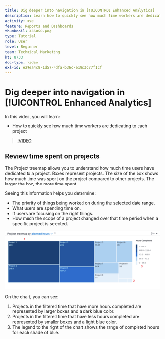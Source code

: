 ```yaml
---
title: Dig deeper into navigation in [!UICONTROL Enhanced Analytics]
description: Learn how to quickly see how much time workers are dedicating to each project in Workfront.
activity: use
feature: Reports and Dashboards
thumbnail: 335050.png
type: Tutorial
role: User
level: Beginner
team: Technical Marketing
kt: 8733
doc-type: video
exl-id: e29ea4c8-1d57-4dfa-b36c-e19c3c77f1cf
---
```

# Dig deeper into navigation in [!UICONTROL Enhanced Analytics]

In this video, you will learn:

* How to quickly see how much time workers are dedicating to each project

>[!VIDEO](https://video.tv.adobe.com/v/335050/?quality=12)

## Review time spent on projects

The Project treemap allows you to understand how much time users have dedicated to a project. Boxes represent projects. The size of the box shows how much time was spent on the project compared to other projects. The larger the box, the more time spent.

Seeing this information helps you determine:

* The priority of things being worked on during the selected date range.
* What users are spending time on.
* If users are focusing on the right things.
* How much the scope of a project changed over that time period when a specific project is selected.

![An image showing a project treemap with numbers on areas described in the bullets below](assets/section-2-7.png)

On the chart, you can see:

1. Projects in the filtered time that have more hours completed are represented by larger boxes and a dark blue color.
1. Projects in the filtered time that have less hours completed are represented by smaller boxes and a light blue color.
1. The legend to the right of the chart shows the range of completed hours for each shade of blue.

